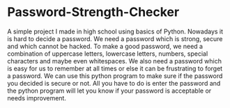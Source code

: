 # Password-Strength-Checker
A simple project I made in high school using basics of Python.
Nowadays it is hard to decide a password.
We need a password which is strong, secure and which cannot be hacked. 
To make a good password, we need a combination of uppercase letters, lowercase letters, numbers, special characters and maybe even whitespaces.
We also need a password which is easy for us to remember at all times or else it can be frustrating to forget a password. 
We can use this python program to make sure if the password you decided is secure or not. 
All you have to do is enter the password and the python program will let you know if your password is acceptable or needs improvement.
